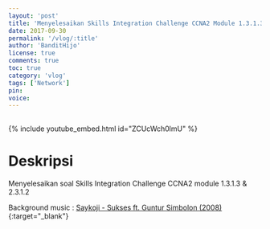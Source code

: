 ```yaml
---
layout: 'post'
title: 'Menyelesaikan Skills Integration Challenge CCNA2 Module 1.3.1.3 & 2.3.1.2'
date: 2017-09-30
permalink: '/vlog/:title'
author: 'BanditHijo'
license: true
comments: true
toc: true
category: 'vlog'
tags: ['Network']
pin:
voice:
---
```


<div style="margin-top:30px;"></div>

{% include youtube_embed.html id="ZCUcWch0lmU" %}

# Deskripsi

Menyelesaikan soal Skills Integration Challenge CCNA2 module 1.3.1.3 & 2.3.1.2

Background music :
[Saykoji - Sukses ft. Guntur Simbolon (2008)](https://www.youtube.com/watch?v=4CLE-ad3458){:target="_blank"}
